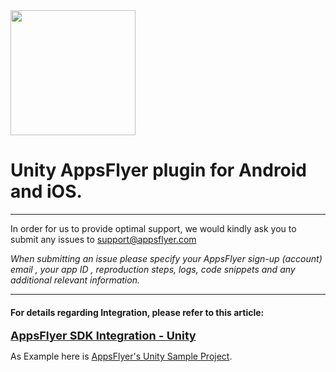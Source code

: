 <img src="https://www.appsflyer.com/wp-content/uploads/2016/11/logo-1.svg"  width="200">

# Unity AppsFlyer plugin for Android and iOS. 


----------



In order for us to provide optimal support, we would kindly ask you to submit any issues to support@appsflyer.com

*When submitting an issue please specify your AppsFlyer sign-up (account) email , your app ID , reproduction steps, logs, code snippets and any additional relevant information.*


----------



#### For details regarding Integration, please refer to this article:


<a href="https://support.appsflyer.com/hc/en-us/articles/213766183-Unity"><font size="4"><b>AppsFlyer SDK Integration - Unity</b></font></a>


As Example here is [AppsFlyer's Unity Sample Project](https://github.com/AppsFlyerSDK/AppsFlyerUnitySampleApp).

